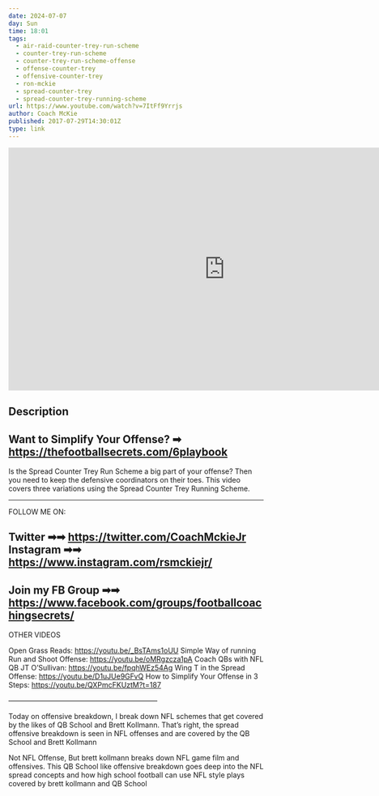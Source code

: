 ```yaml
---
date: 2024-07-07
day: Sun
time: 18:01
tags:
  - air-raid-counter-trey-run-scheme
  - counter-trey-run-scheme
  - counter-trey-run-scheme-offense
  - offense-counter-trey
  - offensive-counter-trey
  - ron-mckie
  - spread-counter-trey
  - spread-counter-trey-running-scheme
url: https://www.youtube.com/watch?v=7ItFf9Yrrjs
author: Coach McKie
published: 2017-07-29T14:30:01Z
type: link
---
```


<iframe width="854" height="480" src="https://www.youtube.com/embed/7ItFf9Yrrjs" frameborder="0" allowfullscreen></iframe>

## Description
Want to Simplify Your Offense? ➡ https://thefootballsecrets.com/6playbook
----------------------------------------------------------
Is the Spread Counter Trey Run Scheme a big part of your offense? Then you need to keep the defensive coordinators on their toes. This video covers three variations using the Spread Counter Trey Running Scheme.

-----------------------------------------------------------
FOLLOW ME ON:

Twitter ➡➡ https://twitter.com/CoachMckieJr
Instagram ➡➡ https://www.instagram.com/rsmckiejr/
-------------------------------------------------------------------------
Join my FB Group ➡➡ https://www.facebook.com/groups/footballcoachingsecrets/
-------------------------------------------------------------------------------------
OTHER VIDEOS

Open Grass Reads: https://youtu.be/_BsTAms1oUU
Simple Way of running Run and Shoot Offense: https://youtu.be/oMRgzcza1pA
Coach QBs with NFL QB JT O’Sullivan: https://youtu.be/fpqhWEz54Ag
Wing T in the Spread Offense: https://youtu.be/D1uJUe9GFvQ
How to Simplify Your Offense in 3 Steps: https://youtu.be/QXPmcFKUztM?t=187

—————————————————————

Today on offensive breakdown, I break down NFL schemes that get covered by the likes of QB School and Brett Kollmann. That’s right, the spread offensive breakdown is seen in NFL offenses and are covered by the QB School and Brett Kollmann

Not NFL Offense, But brett kollmann breaks down NFL game film and offensives. This QB School like offensive breakdown goes deep into the NFL spread concepts and how high school football can use NFL style plays covered by brett kollmann and QB School